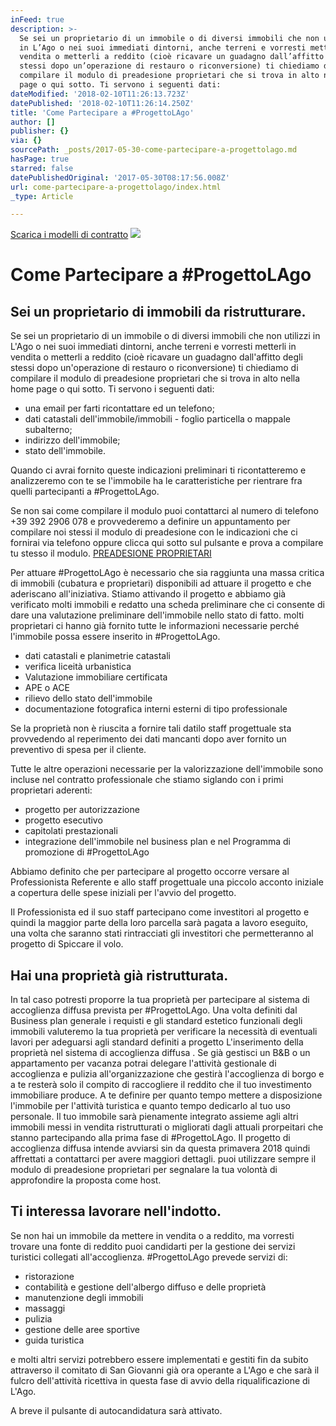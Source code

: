 ```yaml
---
inFeed: true
description: >-
  Se sei un proprietario di un immobile o di diversi immobili che non utilizzi
  in L’Ago o nei suoi immediati dintorni, anche terreni e vorresti metterli in
  vendita o metterli a reddito (cioè ricavare un guadagno dall’affitto degli
  stessi dopo un’operazione di restauro o riconversione) ti chiediamo di
  compilare il modulo di preadesione proprietari che si trova in alto nella home
  page o qui sotto. Ti servono i seguenti dati:
dateModified: '2018-02-10T11:26:13.723Z'
datePublished: '2018-02-10T11:26:14.250Z'
title: 'Come Partecipare a #ProgettoLAgo'
author: []
publisher: {}
via: {}
sourcePath: _posts/2017-05-30-come-partecipare-a-progettolago.md
hasPage: true
starred: false
datePublishedOriginal: '2017-05-30T08:17:56.008Z'
url: come-partecipare-a-progettolago/index.html
_type: Article

---
```

[Scarica i modelli di contratto][0]
![](https://imgflo.herokuapp.com/graph/2b2431f8e7ba7b0/aa9d844bde34bf530c2f4d8dd6d4bcda/croprotate.jpg?cropheight=2619&cropwidth=4656&degrees=0&input=https%3A%2F%2Fthe-grid-user-content.s3-us-west-2.amazonaws.com%2F6692a01d-db9f-478a-8cda-9e16b25f8aaa.jpg&x=0&y=0)

# Come Partecipare a \#ProgettoLAgo

## Sei un proprietario di immobili da ristrutturare.

Se sei un proprietario di un immobile o di diversi immobili che non utilizzi in L'Ago o nei suoi immediati dintorni, anche terreni e vorresti metterli in vendita o metterli a reddito (cioè ricavare un guadagno dall'affitto degli stessi dopo un'operazione di restauro o riconversione) ti chiediamo di compilare il modulo di preadesione proprietari che si trova in alto nella home page o qui sotto. Ti servono i seguenti dati:

* una email per farti ricontattare ed un telefono;
* dati catastali dell'immobile/immobili - foglio particella o mappale subalterno;
* indirizzo dell'immobile;
* stato dell'immobile.

Quando ci avrai fornito queste indicazioni preliminari ti ricontatteremo e analizzeremo con te se l'immobile ha le caratteristiche per rientrare fra quelli partecipanti a \#ProgettoLAgo. 

Se non sai come compilare il modulo puoi contattarci al numero di telefono +39 392 2906 078 e provvederemo a definire un appuntamento per compilare noi stessi il modulo di preadesione con le indicazioni che ci fornirai via telefono oppure clicca qui sotto sul pulsante e prova a compilare tu stesso il modulo.
[PREADESIONE PROPRIETARI][1]

Per attuare \#ProgettoLAgo è necessario che sia raggiunta una massa critica di immobili (cubatura e proprietari) disponibili ad attuare il progetto e che aderiscano all'iniziativa. Stiamo attivando il progetto e abbiamo già verificato molti immobili e redatto una scheda preliminare che ci consente di dare una valutazione preliminare dell'immobile nello stato di fatto. molti proprietari ci hanno già fornito tutte le informazioni necessarie perché l'immobile possa essere inserito in \#ProgettoLAgo.

* dati catastali e planimetrie catastali
* verifica liceità urbanistica
* Valutazione immobiliare certificata
* APE o ACE
* rilievo dello stato dell'immobile
* documentazione fotografica interni esterni di tipo professionale

Se la proprietà non è riuscita a fornire tali datilo staff progettuale sta provvedendo al reperimento dei dati mancanti dopo aver fornito un preventivo di spesa per il cliente.

Tutte le altre operazioni necessarie per la valorizzazione dell'immobile sono incluse nel contratto professionale che stiamo siglando con i primi proprietari aderenti:

* progetto per autorizzazione
* progetto esecutivo
* capitolati prestazionali
* integrazione dell'immobile nel business plan e nel Programma di promozione di \#ProgettoLAgo 

Abbiamo definito che per partecipare al progetto occorre versare al Professionista Referente e allo staff progettuale una piccolo acconto iniziale a copertura delle spese iniziali per l'avvio del progetto.

Il Professionista ed il suo staff partecipano come investitori al progetto e quindi la maggior parte della loro parcella sarà pagata a lavoro eseguito, una volta che saranno stati rintracciati gli investitori che permetteranno al progetto di Spiccare il volo.

## Hai una proprietà già ristrutturata.

In tal caso potresti proporre la tua proprietà per partecipare al sistema di accoglienza diffusa prevista per \#ProgettoLAgo. Una volta definiti dal Business plan generale i requisti e gli standard estetico funzionali degli immobili valuteremo la tua proprietà per verificare la necessità di eventuali lavori per adeguarsi agli standard definiti a progetto L'inserimento della proprietà nel sistema di accoglienza diffusa . Se già gestisci un B&B o un appartamento per vacanza potrai delegare l'attività gestionale di accoglienza e pulizia all'organizzazione che gestirà l'accoglienza di borgo e a te resterà solo il compito di raccogliere il reddito che il tuo investimento immobiliare produce. A te definire per quanto tempo mettere a disposizione l'immobile per l'attività turistica e quanto tempo dedicarlo al tuo uso personale. Il tuo immobile sarà pienamente integrato assieme agli altri immobili messi in vendita ristrutturati o migliorati dagli attuali prorpeitari che stanno partecipando alla prima fase di \#ProgettoLAgo. Il progetto di accoglienza diffusa intende avviarsi sin da questa primavera 2018 quindi affrettati a contattarci per avere maggiori dettagli. puoi utilizzare sempre il modulo di preadesione proprietari per segnalare la tua volontà di approfondire la proposta come host. 

## Ti interessa lavorare nell'indotto.

Se non hai un immobile da mettere in vendita o a reddito, ma vorresti trovare una fonte di reddito puoi candidarti per la gestione dei servizi turistici collegati all'accoglienza. \#ProgettoLAgo prevede servizi di:

* ristorazione
* contabilità e gestione dell'albergo diffuso e delle proprietà
* manutenzione degli immobili
* massaggi
* pulizia
* gestione delle aree sportive
* guida turistica

e molti altri servizi potrebbero essere implementati e gestiti fin da subito attraverso il comitato di San Giovanni già ora operante a L'Ago e che sarà il fulcro dell'attività ricettiva in questa fase di avvio della riqualificazione di L'Ago.

A breve il pulsante di autocandidatura sarà attivato.

[0]: https://1drv.ms/f/s!AtM02Wu_Fo4oiTjNNekkJYJ13TLt
[1]: https://goo.gl/forms/FNH0uvUvbNtGwyH93